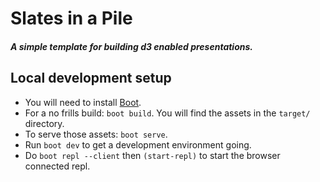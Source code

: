 # Slates in a Pile

##### A simple template for building d3 enabled presentations.

## Local development setup

- You will need to install [Boot](https://github.com/boot-clj/boot#install).
- For a no frills build: `boot build`. You will find the assets in the `target/` directory.
- To serve those assets: `boot serve`.
- Run `boot dev` to get a development environment going.
- Do `boot repl --client` then `(start-repl)` to start the browser connected repl.
